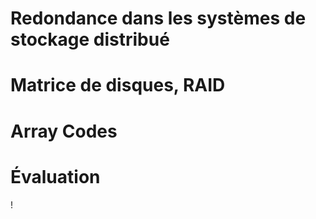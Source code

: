 
# Redondance dans les systèmes de stockage distribué

# Matrice de disques, RAID

# Array Codes

# Évaluation

!
